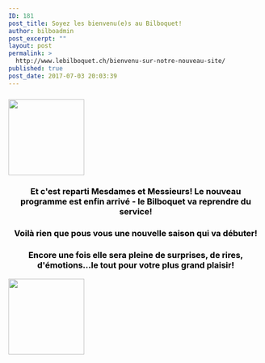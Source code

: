 ```yaml
---
ID: 181
post_title: Soyez les bienvenu(e)s au Bilboquet!
author: bilboadmin
post_excerpt: ""
layout: post
permalink: >
  http://www.lebilboquet.ch/bienvenu-sur-notre-nouveau-site/
published: true
post_date: 2017-07-03 20:03:39
---
```

<h3><img class="size-thumbnail wp-image-1087 aligncenter" src="http://www.lebilboquet.ch/wp-content/uploads/2017/07/PetitBilbo2-150x150.jpg" alt="" width="150" height="150" /></h3>
<h3 style="text-align: center;"><span style="color: #000000;"><strong>Et c'est reparti Mesdames et Messieurs! </strong><strong>Le nouveau programme est enfin arrivé - le Bilboquet va reprendre du service!</strong></span></h3>
<h3 style="text-align: center;"><span style="color: #000000;"><strong>Voilà rien que pous vous une nouvelle saison qui va débuter!</strong></span></h3>
<h3 style="text-align: center;"><span style="color: #000000;"><strong>Encore une fois elle sera pleine de surprises, de rires, d'émotions...le tout pour votre plus grand plaisir!</strong></span></h3>
<img class="size-thumbnail wp-image-1087 aligncenter" src="http://www.lebilboquet.ch/wp-content/uploads/2017/07/PetitBilbo2-150x150.jpg" alt="" width="150" height="150" />